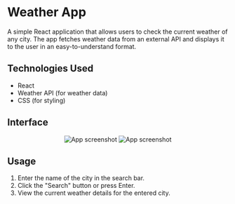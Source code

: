 # Weather App

A simple React application that allows users to check the current weather of any city. The app fetches weather data from an external API and displays it to the user in an easy-to-understand format.

## Technologies Used

- React
- Weather API (for weather data)
- CSS (for styling)


## Interface
<div align="center">
  <img src="https://i.ibb.co/JqVjvrG/screenshot1.png" alt="App screenshot">
  <img src="https://i.ibb.co/hyzdnjy/screenshot2.png" alt="App screenshot">
</div>


## Usage

1. Enter the name of the city in the search bar.
2. Click the "Search" button or press Enter.
3. View the current weather details for the entered city.
